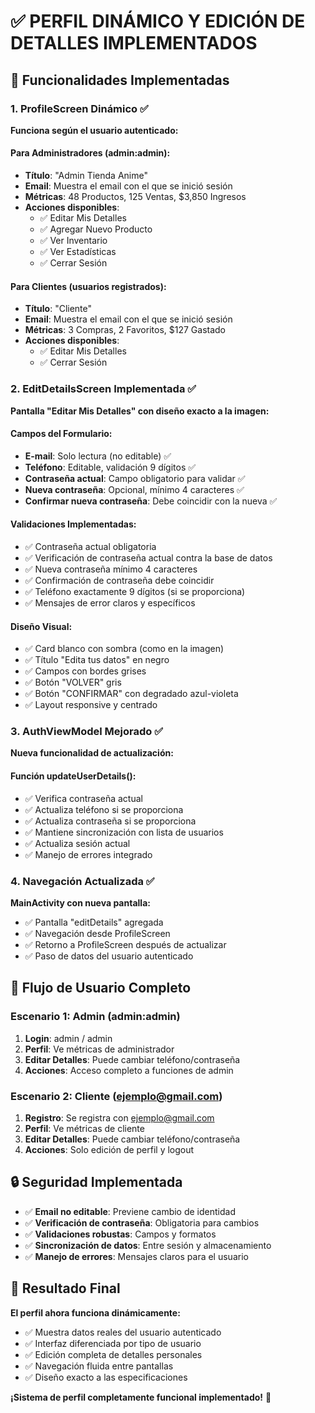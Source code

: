 # ✅ PERFIL DINÁMICO Y EDICIÓN DE DETALLES IMPLEMENTADOS

## 🔧 **Funcionalidades Implementadas**

### 1. **ProfileScreen Dinámico** ✅
**Funciona según el usuario autenticado:**

#### **Para Administradores (admin:admin):**
- **Título**: "Admin Tienda Anime"
- **Email**: Muestra el email con el que se inició sesión
- **Métricas**: 48 Productos, 125 Ventas, $3,850 Ingresos
- **Acciones disponibles**:
  - ✅ Editar Mis Detalles
  - ✅ Agregar Nuevo Producto
  - ✅ Ver Inventario
  - ✅ Ver Estadísticas
  - ✅ Cerrar Sesión

#### **Para Clientes (usuarios registrados):**
- **Título**: "Cliente"
- **Email**: Muestra el email con el que se inició sesión
- **Métricas**: 3 Compras, 2 Favoritos, $127 Gastado
- **Acciones disponibles**:
  - ✅ Editar Mis Detalles
  - ✅ Cerrar Sesión

### 2. **EditDetailsScreen Implementada** ✅
**Pantalla "Editar Mis Detalles" con diseño exacto a la imagen:**

#### **Campos del Formulario:**
- **E-mail**: Solo lectura (no editable) ✅
- **Teléfono**: Editable, validación 9 dígitos ✅
- **Contraseña actual**: Campo obligatorio para validar ✅
- **Nueva contraseña**: Opcional, mínimo 4 caracteres ✅
- **Confirmar nueva contraseña**: Debe coincidir con la nueva ✅

#### **Validaciones Implementadas:**
- ✅ Contraseña actual obligatoria
- ✅ Verificación de contraseña actual contra la base de datos
- ✅ Nueva contraseña mínimo 4 caracteres
- ✅ Confirmación de contraseña debe coincidir
- ✅ Teléfono exactamente 9 dígitos (si se proporciona)
- ✅ Mensajes de error claros y específicos

#### **Diseño Visual:**
- ✅ Card blanco con sombra (como en la imagen)
- ✅ Título "Edita tus datos" en negro
- ✅ Campos con bordes grises
- ✅ Botón "VOLVER" gris
- ✅ Botón "CONFIRMAR" con degradado azul-violeta
- ✅ Layout responsive y centrado

### 3. **AuthViewModel Mejorado** ✅
**Nueva funcionalidad de actualización:**

#### **Función updateUserDetails():**
- ✅ Verifica contraseña actual
- ✅ Actualiza teléfono si se proporciona
- ✅ Actualiza contraseña si se proporciona
- ✅ Mantiene sincronización con lista de usuarios
- ✅ Actualiza sesión actual
- ✅ Manejo de errores integrado

### 4. **Navegación Actualizada** ✅
**MainActivity con nueva pantalla:**
- ✅ Pantalla "editDetails" agregada
- ✅ Navegación desde ProfileScreen
- ✅ Retorno a ProfileScreen después de actualizar
- ✅ Paso de datos del usuario autenticado

## 🎯 **Flujo de Usuario Completo**

### **Escenario 1: Admin (admin:admin)**
1. **Login**: admin / admin
2. **Perfil**: Ve métricas de administrador
3. **Editar Detalles**: Puede cambiar teléfono/contraseña
4. **Acciones**: Acceso completo a funciones de admin

### **Escenario 2: Cliente (ejemplo@gmail.com)**
1. **Registro**: Se registra con ejemplo@gmail.com
2. **Perfil**: Ve métricas de cliente
3. **Editar Detalles**: Puede cambiar teléfono/contraseña
4. **Acciones**: Solo edición de perfil y logout

## 🔒 **Seguridad Implementada**

- ✅ **Email no editable**: Previene cambio de identidad
- ✅ **Verificación de contraseña**: Obligatoria para cambios
- ✅ **Validaciones robustas**: Campos y formatos
- ✅ **Sincronización de datos**: Entre sesión y almacenamiento
- ✅ **Manejo de errores**: Mensajes claros para el usuario

## 📱 **Resultado Final**

**El perfil ahora funciona dinámicamente:**
- ✅ Muestra datos reales del usuario autenticado
- ✅ Interfaz diferenciada por tipo de usuario
- ✅ Edición completa de detalles personales
- ✅ Navegación fluida entre pantallas
- ✅ Diseño exacto a las especificaciones

**¡Sistema de perfil completamente funcional implementado!** 🎉
